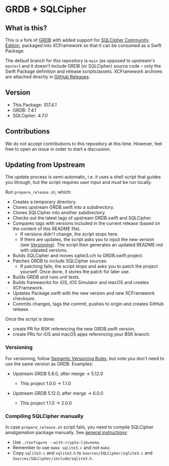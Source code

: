 # GRDB + SQLCipher 

## What is this?
This is a fork of [GRDB](https://github.com/groue/GRDB.swift) with added support for [SQLCipher Community Edition](https://www.zetetic.net/sqlcipher/open-source/), packaged into XCFramework so that it can be consumed as a Swift Package.

The default branch for this repository is `main` (as opposed to upstream's `master`) and it doesn't include GRDB (or SQLCipher) source code – only the Swift Package definition and release scripts/assets. XCFramework archives are attached directly in [GitHub Releases](https://github.com/oxen-io/session-grdb-swift/releases).

## Version

* This Package: *107.4.1*
* GRDB: *7.4.1*
* SQLCipher: *4.7.0*

## Contributions
We do not accept contributions to this repository at this time.  However, feel free to open an issue in order to start a discussion.

## Updating from Upstream

The update process is semi-automatic, i.e. it uses a shell script that guides you through, but the script requires user input and must be run locally.

Run `prepare_release.sh`, which:

* Creates a temporary directory.
* Clones upstream GRDB.swift into a subdirectory.
* Clones SQLCipher into another subdirectory.
* Checks out the latest tags of upstream GRDB.swift and SQLCipher.
* Compares tags with versions included in the current release (based on the content of this README file).
  * If versions didn't change, the script stops here.
  * If there are updates, the script asks you to input the new version (see [Versioning](#versioning)). The script then generates an updated README.md with udpated versions.
* Builds SQLCipher and moves sqlite3.c/h to GRDB.swift project.
* Patches GRDB to include SQLCipher sources.
  * If patching fails, the script stops and asks you to patch the project yourself. Once done, it stores the patch for later use.
* Builds GRDB and runs unit tests.
* Builds frameworks for iOS, iOS Simulator and macOS and creates XCFramework.
* Updates Package.swift with the new version and new XCFramework checksum.
* Commits changes, tags the commit, pushes to origin and creates GitHub release.

Once the script is done:
* create PR for BSK referencing the new GRDB.swift version,
* create PRs for iOS and macOS apps referencing your BSK branch.

### Versioning

For versioning, follow [Semantic Versioning Rules](https://semver.org), but note you don't need
to use the same version as GRDB. Examples:

* Upstream GRDB 5.6.0, after merge -> 5.12.0
  * This project 1.0.0 -> 1.1.0

* Upstream GRDB 5.12.0, after merge -> 6.0.0
  * This project 1.1.0 -> 2.0.0

### Compiling SQLCipher manually

In case `prepare_release.sh` script fails, you need to compile SQLCipher amalgamation package
manually. See [general instructions](https://github.com/sqlcipher/sqlcipher#compiling-for-unix-like-systems):

* Use `./configure --with-crypto-lib=none`.
* Remember to use `make sqlite3.c` and not `make`.
* Copy `sqlite3.c` and `sqlite3.h` to `Sources/SQLCipher/sqlite3.c` and `Sources/SQLCipher/include/sqlite3.h`.
